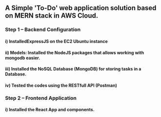## A Simple 'To-Do' web application solution based on MERN stack in AWS Cloud.

### Step 1 – Backend Configuration
#### i) InstalledExpressJS on the EC2 Ubuntu instance
#### ii) Models: Installed the NodeJS packages that allows working with mongodb easier.
#### iii) Installed the NoSQL Database (MongoDB) for storing tasks in a Database.
#### iv) Tested the codes using the RESTfull API (Postman)

### Step 2 – Frontend Application
#### i) Installed the React App and components.



